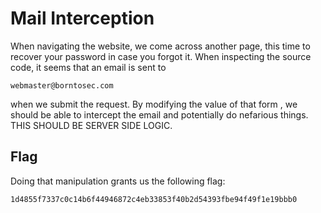 # Mail Interception

When navigating the website, we come across another page, this time to recover your password in case you forgot it. 
When inspecting the source code, it seems that an email is sent to
```
webmaster@borntosec.com
```
when we submit the request. By modifying the value of that form , we should be able to intercept the email and potentially do nefarious things. 
THIS SHOULD BE SERVER SIDE LOGIC.

## Flag

Doing that manipulation grants us the following flag:
```
1d4855f7337c0c14b6f44946872c4eb33853f40b2d54393fbe94f49f1e19bbb0
```